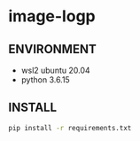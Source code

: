 # image-logp
## ENVIRONMENT
- wsl2 ubuntu 20.04
- python 3.6.15

## INSTALL
```bash
pip install -r requirements.txt
```